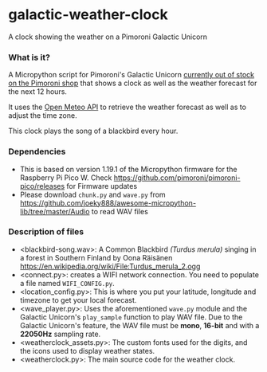 # galactic-weather-clock
 A clock showing the weather on a Pimoroni Galactic Unicorn

### What is it?

A Micropython script for Pimoroni's Galactic Unicorn [currently out of stock on the Pimoroni shop](https://shop.pimoroni.com/products/galactic-unicorn) that shows a clock as well as the weather forecast for the next 12 hours.

It uses the [Open Meteo API](https://open-meteo.com/en/docs) to retrieve the weather forecast as well as to adjust the time zone.

This clock plays the song of a blackbird every hour.

### Dependencies

 * This is based on version 1.19.1 of the Micropython firmware for the Raspberry Pi Pico W. Check <https://github.com/pimoroni/pimoroni-pico/releases> for Firmware updates
 * Please download `chunk.py` and `wave.py` from <https://github.com/joeky888/awesome-micropython-lib/tree/master/Audio> to read WAV files

### Description of files

 * <blackbird-song.wav>: A Common Blackbird *(Turdus merula)* singing in a forest in Southern Finland by Oona Räisänen <https://en.wikipedia.org/wiki/File:Turdus_merula_2.ogg>
 * <connect.py>: creates a WIFI network connection. You need to populate a file named `WIFI_CONFIG.py`.
 * <location_config.py>: This is where you put your latitude, longitude and timezone to get your local forecast.
 * <wave_player.py>: Uses the aforementioned `wave.py` module and the Galactic Unicorn's `play_sample` function to play WAV file. Due to the Galactic Unicorn's feature, the WAV file must be **mono**, **16-bit** and with a **22050Hz** sampling rate.
 * <weatherclock_assets.py>: The custom fonts used for the digits, and the icons used to display weather states.
 * <weatherclock.py>: The main source code for the weather clock.

